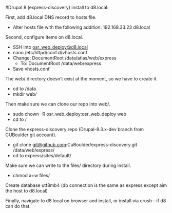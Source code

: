#Drupal 8 (express-discovery) install to d8.local:

First, add d8.local DNS record to hosts file.

+ Alter hosts file with the following addition:
	192.168.33.23    d8.local

Second, configure items on d8.local.
+ SSH into osr_web_deploy@d8.local
+ nano /etc/httpd/conf.d/vhosts.conf
+ Change: DocumentRoot /data/atlas/web/express
  + To: DocumentRoot /data/web/express
+ Save vhosts.conf

The web/ directory doesn't exist at the moment, so we have to create it.
+ cd to /data
+ mkdir web/

Then make sure we can clone our repo into web/.
+ sudo chown -R osr_web_deploy:osr_web_deploy web
+ cd to /

Clone the express-discovery repo (Drupal-8.3.x-dev branch from CUBoulder git account).
+ git clone git@github.com:CuBoulder/express-discovery.git /data/web/express/
+ cd to express/sites/default/

Make sure we can write to the files/ directory during install.

+ chmod a+w files/

Create database utf8mb4 (db connection is the same as express except aim the host to d8.local)

Finally, navigate to d8.local on browser and install, or install via crush—if d8 can do that.
